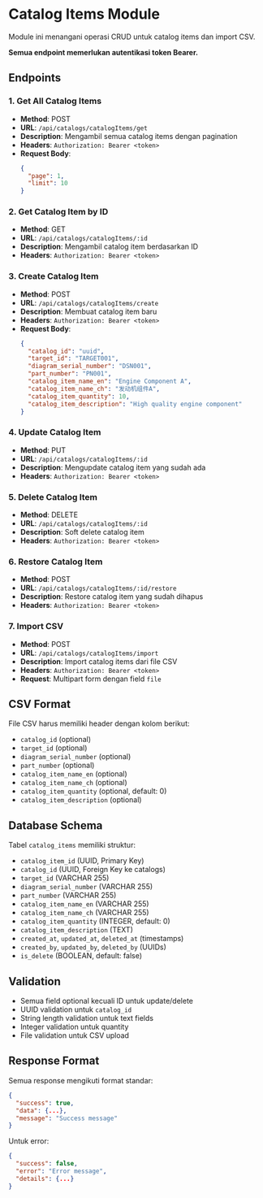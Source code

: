 # Catalog Items Module

Module ini menangani operasi CRUD untuk catalog items dan import CSV.

**Semua endpoint memerlukan autentikasi token Bearer.**

## Endpoints

### 1. Get All Catalog Items
- **Method**: POST
- **URL**: `/api/catalogs/catalogItems/get`
- **Description**: Mengambil semua catalog items dengan pagination
- **Headers**: `Authorization: Bearer <token>`
- **Request Body**:
  ```json
  {
    "page": 1,
    "limit": 10
  }
  ```

### 2. Get Catalog Item by ID
- **Method**: GET
- **URL**: `/api/catalogs/catalogItems/:id`
- **Description**: Mengambil catalog item berdasarkan ID
- **Headers**: `Authorization: Bearer <token>`

### 3. Create Catalog Item
- **Method**: POST
- **URL**: `/api/catalogs/catalogItems/create`
- **Description**: Membuat catalog item baru
- **Headers**: `Authorization: Bearer <token>`
- **Request Body**:
  ```json
  {
    "catalog_id": "uuid",
    "target_id": "TARGET001",
    "diagram_serial_number": "DSN001",
    "part_number": "PN001",
    "catalog_item_name_en": "Engine Component A",
    "catalog_item_name_ch": "发动机组件A",
    "catalog_item_quantity": 10,
    "catalog_item_description": "High quality engine component"
  }
  ```

### 4. Update Catalog Item
- **Method**: PUT
- **URL**: `/api/catalogs/catalogItems/:id`
- **Description**: Mengupdate catalog item yang sudah ada
- **Headers**: `Authorization: Bearer <token>`

### 5. Delete Catalog Item
- **Method**: DELETE
- **URL**: `/api/catalogs/catalogItems/:id`
- **Description**: Soft delete catalog item
- **Headers**: `Authorization: Bearer <token>`

### 6. Restore Catalog Item
- **Method**: POST
- **URL**: `/api/catalogs/catalogItems/:id/restore`
- **Description**: Restore catalog item yang sudah dihapus
- **Headers**: `Authorization: Bearer <token>`

### 7. Import CSV
- **Method**: POST
- **URL**: `/api/catalogs/catalogItems/import`
- **Description**: Import catalog items dari file CSV
- **Headers**: `Authorization: Bearer <token>`
- **Request**: Multipart form dengan field `file`

## CSV Format

File CSV harus memiliki header dengan kolom berikut:
- `catalog_id` (optional)
- `target_id` (optional)
- `diagram_serial_number` (optional)
- `part_number` (optional)
- `catalog_item_name_en` (optional)
- `catalog_item_name_ch` (optional)
- `catalog_item_quantity` (optional, default: 0)
- `catalog_item_description` (optional)

## Database Schema

Tabel `catalog_items` memiliki struktur:
- `catalog_item_id` (UUID, Primary Key)
- `catalog_id` (UUID, Foreign Key ke catalogs)
- `target_id` (VARCHAR 255)
- `diagram_serial_number` (VARCHAR 255)
- `part_number` (VARCHAR 255)
- `catalog_item_name_en` (VARCHAR 255)
- `catalog_item_name_ch` (VARCHAR 255)
- `catalog_item_quantity` (INTEGER, default: 0)
- `catalog_item_description` (TEXT)
- `created_at`, `updated_at`, `deleted_at` (timestamps)
- `created_by`, `updated_by`, `deleted_by` (UUIDs)
- `is_delete` (BOOLEAN, default: false)

## Validation

- Semua field optional kecuali ID untuk update/delete
- UUID validation untuk `catalog_id`
- String length validation untuk text fields
- Integer validation untuk quantity
- File validation untuk CSV upload

## Response Format

Semua response mengikuti format standar:
```json
{
  "success": true,
  "data": {...},
  "message": "Success message"
}
```

Untuk error:
```json
{
  "success": false,
  "error": "Error message",
  "details": {...}
}
```
